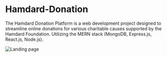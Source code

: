 # Hamdard-Donation
 The Hamdard Donation Platform is a web development project designed to streamline online donations for various charitable causes supported by the Hamdard Foundation. Utilizing the MERN stack (MongoDB, Express.js, React.js, Node.js).

![Landing page](<img width="1448" alt="Desktop - 1" src="https://github.com/httpsumairsaad1/Hamdard-Donation/assets/121795621/3ebd11f3-2cac-4103-89ec-4a7284f0e483">
)
